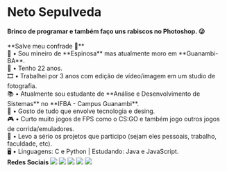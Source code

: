 <h1>Neto Sepulveda</h1>
<strong>Brinco de programar e também faço uns rabiscos no Photoshop. 😜</strong>
<br/>
<br/>**Salve meu confrade 🖖**
<br/>📌 • Sou mineiro de **Espinosa** mas atualmente moro em **Guanambi-BA**.
<br/>👦 • Tenho 22 anos.
<br/>🎞️ • Trabalhei por 3 anos com edição de vídeo/imagem em um studio de fotografia.
<br/>📚 • Atualmente sou estudante de **Análise e Desenvolvimento de Sistemas** no **IFBA - Campus Guanambi**.
<br/>🤖 • Gosto de tudo que envolve tecnologia e desing.
<br/>🎮 • Curto muito jogos de FPS como o CS:GO e também jogo outros jogos de corrida/emuladores.
<br/>💬 • Levo a sério os projetos que participo (sejam eles pessoais, trabalho, faculdade, etc).
<br/>🖥️ • Linguagens: C e Python | Estudando: Java e JavaScript.
<br/>
<strong>Redes Sociais</strong>
<!-- Badge Gmail -->
<a target="_blank" href="mailto:clementesepulveda27@gmail.com" style="text-decoration: none;">
  <img src="https://img.shields.io/badge/-Neto%20Sepulveda-c14438?style=social-square&logo=Gmail&logoColor=white"/>
</a>
<!-- Badge Twitter -->
<a target="_blank" href="https://twitter.com/net0xy" style="text-decoration: none;">
  <img src="https://img.shields.io/badge/-net0xy-00acee?style=social-square&logo=Twitter&logoColor=white"/>
</a>
<!-- Badge Facebook -->
<a target="_blank" href="http://facebook.com/net0sepulveda" style="text-decoration: none;">
  <img src="https://img.shields.io/badge/-Neto%20Sepulveda-3b5998?style=social-square&logo=Facebook&logoColor=white"/>
</a>
<!-- Badge Instagram -->
<a target="_blank" href="http://instagram.com/net0sepulveda" style="text-decoration: none;">
  <img src="https://img.shields.io/badge/-net0sepulveda-3f729b?style=social-square&logo=Instagram&logoColor=white"/>
</a>
<!-- Badge Steam -->
<a target="_blank" href="https://steamcommunity.com/id/net0x" style="text-decoration: none;">
  <img src="https://img.shields.io/badge/-net0x-171a21?style=social-square&logo=Steam&logoColor=white"/>
</a>
